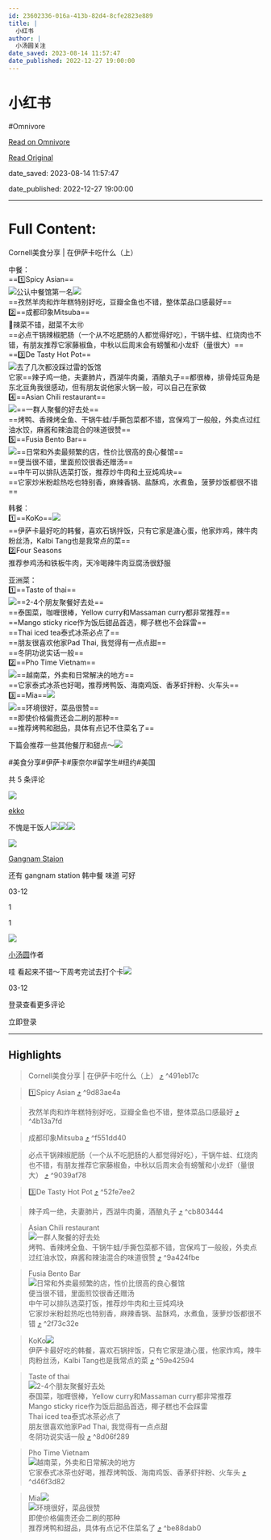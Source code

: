 ```yaml
---
id: 23602336-016a-413b-82d4-8cfe2823e889
title: |
  小红书
author: |
  小汤圆关注
date_saved: 2023-08-14 11:57:47
date_published: 2022-12-27 19:00:00
---
```


# 小红书
#Omnivore

[Read on Omnivore](https://omnivore.app/me/http-xhslink-com-d-gl-kpt-189f4c46106)

[Read Original](http://xhslink.com/dGLKpt)

date_saved: 2023-08-14 11:57:47

date_published: 2022-12-27 19:00:00

--- 

# Full Content: 

Cornell美食分享 | 在伊萨卡吃什么（上）

中餐：  
==1️⃣Spicy Asian==  
![](https://proxy-prod.omnivore-image-cache.app/0x0,syaPP_WGcJ7TXZoyyW-EpGWvZBqvMVG8-1p0__oB4Yag/https://picasso-static.xiaohongshu.com/fe-platform/b98fbe9d7371faf3ff43342f166297cf6446531d.png)公认中餐馆第一名![](https://proxy-prod.omnivore-image-cache.app/0x0,sb9CK3OiEIY6g2rFLBGg_3YToxT9FRZWrqN7gPHvGDPI/https://picasso-static.xiaohongshu.com/fe-platform/1b81c5ec3f7006f6b8baf7c006773f5f9d1ab6d7.png)  
==孜然羊肉和炸年糕特别好吃，豆瓣全鱼也不错，整体菜品口感最好==  
2️⃣==成都印象Mitsuba==  
🌟辣菜不错，甜菜不太🉑  
==必点干锅辣椒肥肠（一个从不吃肥肠的人都觉得好吃），干锅牛蛙、红烧肉也不错，有朋友推荐它家藤椒鱼，中秋以后周末会有螃蟹和小龙虾（量很大）==  
==3️⃣De Tasty Hot Pot==  
![](https://proxy-prod.omnivore-image-cache.app/0x0,syaPP_WGcJ7TXZoyyW-EpGWvZBqvMVG8-1p0__oB4Yag/https://picasso-static.xiaohongshu.com/fe-platform/b98fbe9d7371faf3ff43342f166297cf6446531d.png)去了几次都没踩过雷的饭馆  
它家==辣子鸡一绝，夫妻肺片，西湖牛肉羹，酒酿丸子==都很棒，排骨炖豆角是东北豆角我很感动，但有朋友说他家火锅一般，可以自己在家做  
4️⃣==Asian Chili restaurant==  
![](https://proxy-prod.omnivore-image-cache.app/0x0,syaPP_WGcJ7TXZoyyW-EpGWvZBqvMVG8-1p0__oB4Yag/https://picasso-static.xiaohongshu.com/fe-platform/b98fbe9d7371faf3ff43342f166297cf6446531d.png)==一群人聚餐的好去处==  
==烤鸭、香辣烤全鱼、干锅牛蛙/手撕包菜都不错，宫保鸡丁一般般，外卖点过红油水饺，麻酱和辣油混合的味道很赞==  
5️⃣==Fusia Bento Bar==  
![](https://proxy-prod.omnivore-image-cache.app/0x0,syaPP_WGcJ7TXZoyyW-EpGWvZBqvMVG8-1p0__oB4Yag/https://picasso-static.xiaohongshu.com/fe-platform/b98fbe9d7371faf3ff43342f166297cf6446531d.png)==日常和外卖最频繁的店，性价比很高的良心餐馆==  
==便当很不错，里面煎饺很香还赠汤==  
==中午可以排队选菜打饭，推荐炒牛肉和土豆炖鸡块==  
==它家炒米粉趁热吃也特别香，麻辣香锅、盐酥鸡，水煮鱼，菠萝炒饭都很不错==

韩餐：  
1️⃣==KoKo==![](https://proxy-prod.omnivore-image-cache.app/0x0,sb9CK3OiEIY6g2rFLBGg_3YToxT9FRZWrqN7gPHvGDPI/https://picasso-static.xiaohongshu.com/fe-platform/1b81c5ec3f7006f6b8baf7c006773f5f9d1ab6d7.png)  
==伊萨卡最好吃的韩餐，喜欢石锅拌饭，只有它家是溏心蛋，他家炸鸡，辣牛肉粉丝汤，Kalbi Tang也是我常点的菜==  
2️⃣Four Seasons  
推荐参鸡汤和铁板牛肉，天冷喝辣牛肉豆腐汤很舒服

亚洲菜：  
1️⃣==Taste of thai==  
![](https://proxy-prod.omnivore-image-cache.app/0x0,syaPP_WGcJ7TXZoyyW-EpGWvZBqvMVG8-1p0__oB4Yag/https://picasso-static.xiaohongshu.com/fe-platform/b98fbe9d7371faf3ff43342f166297cf6446531d.png)==2-4个朋友聚餐好去处==  
==泰国菜，咖喱很棒，Yellow curry和Massaman curry都非常推荐==  
==Mango sticky rice作为饭后甜品首选，椰子糕也不会踩雷==  
==Thai iced tea泰式冰茶必点了==  
==朋友很喜欢他家Pad Thai, 我觉得有一点点甜==  
==冬阴功说实话一般==  
2️⃣==Pho Time Vietnam==  
![](https://proxy-prod.omnivore-image-cache.app/0x0,syaPP_WGcJ7TXZoyyW-EpGWvZBqvMVG8-1p0__oB4Yag/https://picasso-static.xiaohongshu.com/fe-platform/b98fbe9d7371faf3ff43342f166297cf6446531d.png)==越南菜，外卖和日常解决的地方==  
==它家泰式冰茶也好喝，推荐烤鸭饭、海南鸡饭、香茅虾拌粉、火车头==  
3️⃣==Mia==![](https://proxy-prod.omnivore-image-cache.app/0x0,sb9CK3OiEIY6g2rFLBGg_3YToxT9FRZWrqN7gPHvGDPI/https://picasso-static.xiaohongshu.com/fe-platform/1b81c5ec3f7006f6b8baf7c006773f5f9d1ab6d7.png)  
![](https://proxy-prod.omnivore-image-cache.app/0x0,syaPP_WGcJ7TXZoyyW-EpGWvZBqvMVG8-1p0__oB4Yag/https://picasso-static.xiaohongshu.com/fe-platform/b98fbe9d7371faf3ff43342f166297cf6446531d.png)==环境很好，菜品很赞==  
==即使价格偏贵还会二刷的那种==  
==推荐烤鸭和甜品，具体有点记不住菜名了==

下篇会推荐一些其他餐厅和甜点～![](https://proxy-prod.omnivore-image-cache.app/0x0,sd8qNg0YNtVdQnvbqmkO-e41eyxlqDLW8J1VC8ETycHg/https://picasso-static.xiaohongshu.com/fe-platform/aed28089f6578522cd490f636955efe6dd27da38.png)

#美食分享#伊萨卡#康奈尔#留学生#纽约#美国

共 5 条评论

[![](https://proxy-prod.omnivore-image-cache.app/0x0,sJIYOVDZ38NSQzYIsKtnyJxFRF73Mg-I_DAo1hD2BA6o/https://sns-avatar-qc.xhscdn.com/avatar/5fafcbe7551ff800011198e0.jpg?imageView2/2/w/120/format/jpg|imageMogr2/strip)](http://xhslink.com/user/profile/5fafcb8900000000010015e6)

[ekko](http://xhslink.com/user/profile/5fafcb8900000000010015e6)

不愧是干饭人![](https://proxy-prod.omnivore-image-cache.app/0x0,sOfEJC9Oe2C-ibBsTXoP8hIEflwclruD5g8_alxw5Dfs/https://picasso-static.xiaohongshu.com/fe-platform/219fe9d7e40b14dd7a6712203143bb1f9972bc5c.png)![](https://proxy-prod.omnivore-image-cache.app/0x0,sOfEJC9Oe2C-ibBsTXoP8hIEflwclruD5g8_alxw5Dfs/https://picasso-static.xiaohongshu.com/fe-platform/219fe9d7e40b14dd7a6712203143bb1f9972bc5c.png)![](https://proxy-prod.omnivore-image-cache.app/0x0,sOfEJC9Oe2C-ibBsTXoP8hIEflwclruD5g8_alxw5Dfs/https://picasso-static.xiaohongshu.com/fe-platform/219fe9d7e40b14dd7a6712203143bb1f9972bc5c.png)

[![](https://proxy-prod.omnivore-image-cache.app/0x0,sbEWqqk0mUfTev64T_K-hdezTdnbbIqWeg7HcupSc9GQ/https://sns-avatar-qc.xhscdn.com/avatar/640945e700000000290179f3.jpg?imageView2/2/w/120/format/jpg|imageMogr2/strip)](http://xhslink.com/user/profile/640945e700000000290179f3)

[Gangnam Staion](http://xhslink.com/user/profile/640945e700000000290179f3)

还有 gangnam station 韩中餐 味道 可好

03-12

1

1

[![](https://proxy-prod.omnivore-image-cache.app/0x0,sBDF45CKEHTKCdY3SwDkJ883yOr2n9_CrzHR5vTrOH38/https://sns-avatar-qc.xhscdn.com/avatar/62976b22072f657c8bef6a5f.jpg?imageView2/2/w/120/format/jpg|imageMogr2/strip)](http://xhslink.com/user/profile/5f9412d10000000001007726)

[小汤圆](http://xhslink.com/user/profile/5f9412d10000000001007726)作者

哇 看起来不错～下周考完试去打个卡![](https://proxy-prod.omnivore-image-cache.app/0x0,sb9CK3OiEIY6g2rFLBGg_3YToxT9FRZWrqN7gPHvGDPI/https://picasso-static.xiaohongshu.com/fe-platform/1b81c5ec3f7006f6b8baf7c006773f5f9d1ab6d7.png)

03-12

登录查看更多评论

立即登录

---

## Highlights

> Cornell美食分享 | 在伊萨卡吃什么（上） [⤴️](https://omnivore.app/me/http-xhslink-com-d-gl-kpt-189f4c46106#491eb17c-42c6-4d04-9137-565f4cd484e3)  ^491eb17c

> 1️⃣Spicy Asian [⤴️](https://omnivore.app/me/http-xhslink-com-d-gl-kpt-189f4c46106#9d83ae4a-944d-46e5-84d5-e8e60cfdb1f8)  ^9d83ae4a

> 孜然羊肉和炸年糕特别好吃，豆瓣全鱼也不错，整体菜品口感最好 [⤴️](https://omnivore.app/me/http-xhslink-com-d-gl-kpt-189f4c46106#4b13a7fd-9dae-4745-84b6-ffb8ca152fe0)  ^4b13a7fd

> 成都印象Mitsuba [⤴️](https://omnivore.app/me/http-xhslink-com-d-gl-kpt-189f4c46106#f551dd40-09ba-4c36-9241-37c4993f7d87)  ^f551dd40

> 必点干锅辣椒肥肠（一个从不吃肥肠的人都觉得好吃），干锅牛蛙、红烧肉也不错，有朋友推荐它家藤椒鱼，中秋以后周末会有螃蟹和小龙虾（量很大） [⤴️](https://omnivore.app/me/http-xhslink-com-d-gl-kpt-189f4c46106#9039af78-f426-4c0e-90e3-76e9c38fd196)  ^9039af78

> 3️⃣De Tasty Hot Pot [⤴️](https://omnivore.app/me/http-xhslink-com-d-gl-kpt-189f4c46106#52fe7ee2-269e-4f86-be6d-59af3d417186)  ^52fe7ee2

> 辣子鸡一绝，夫妻肺片，西湖牛肉羹，酒酿丸子 [⤴️](https://omnivore.app/me/http-xhslink-com-d-gl-kpt-189f4c46106#cb803444-3afa-4fbb-af10-8abd0f2715f2)  ^cb803444

> Asian Chili restaurant  
> ![](https://proxy-prod.omnivore-image-cache.app/0x0,syaPP_WGcJ7TXZoyyW-EpGWvZBqvMVG8-1p0__oB4Yag/https://picasso-static.xiaohongshu.com/fe-platform/b98fbe9d7371faf3ff43342f166297cf6446531d.png)一群人聚餐的好去处  
> 烤鸭、香辣烤全鱼、干锅牛蛙/手撕包菜都不错，宫保鸡丁一般般，外卖点过红油水饺，麻酱和辣油混合的味道很赞 [⤴️](https://omnivore.app/me/http-xhslink-com-d-gl-kpt-189f4c46106#9a424fbe-f835-4a03-aebb-0cdb5879f578)  ^9a424fbe

> Fusia Bento Bar  
> ![](https://proxy-prod.omnivore-image-cache.app/0x0,syaPP_WGcJ7TXZoyyW-EpGWvZBqvMVG8-1p0__oB4Yag/https://picasso-static.xiaohongshu.com/fe-platform/b98fbe9d7371faf3ff43342f166297cf6446531d.png)日常和外卖最频繁的店，性价比很高的良心餐馆  
> 便当很不错，里面煎饺很香还赠汤  
> 中午可以排队选菜打饭，推荐炒牛肉和土豆炖鸡块  
> 它家炒米粉趁热吃也特别香，麻辣香锅、盐酥鸡，水煮鱼，菠萝炒饭都很不错 [⤴️](https://omnivore.app/me/http-xhslink-com-d-gl-kpt-189f4c46106#2f73c32e-0b7d-4758-ab46-37fb17615927)  ^2f73c32e

> KoKo![](https://proxy-prod.omnivore-image-cache.app/0x0,sb9CK3OiEIY6g2rFLBGg_3YToxT9FRZWrqN7gPHvGDPI/https://picasso-static.xiaohongshu.com/fe-platform/1b81c5ec3f7006f6b8baf7c006773f5f9d1ab6d7.png)  
> 伊萨卡最好吃的韩餐，喜欢石锅拌饭，只有它家是溏心蛋，他家炸鸡，辣牛肉粉丝汤，Kalbi Tang也是我常点的菜 [⤴️](https://omnivore.app/me/http-xhslink-com-d-gl-kpt-189f4c46106#59e42594-58cb-4a10-b001-2ed74d3537d7)  ^59e42594

> Taste of thai  
> ![](https://proxy-prod.omnivore-image-cache.app/0x0,syaPP_WGcJ7TXZoyyW-EpGWvZBqvMVG8-1p0__oB4Yag/https://picasso-static.xiaohongshu.com/fe-platform/b98fbe9d7371faf3ff43342f166297cf6446531d.png)2-4个朋友聚餐好去处  
> 泰国菜，咖喱很棒，Yellow curry和Massaman curry都非常推荐  
> Mango sticky rice作为饭后甜品首选，椰子糕也不会踩雷  
> Thai iced tea泰式冰茶必点了  
> 朋友很喜欢他家Pad Thai, 我觉得有一点点甜  
> 冬阴功说实话一般 [⤴️](https://omnivore.app/me/http-xhslink-com-d-gl-kpt-189f4c46106#8d06f289-bdca-42c6-a254-b9b4089b954d)  ^8d06f289

> Pho Time Vietnam  
> ![](https://proxy-prod.omnivore-image-cache.app/0x0,syaPP_WGcJ7TXZoyyW-EpGWvZBqvMVG8-1p0__oB4Yag/https://picasso-static.xiaohongshu.com/fe-platform/b98fbe9d7371faf3ff43342f166297cf6446531d.png)越南菜，外卖和日常解决的地方  
> 它家泰式冰茶也好喝，推荐烤鸭饭、海南鸡饭、香茅虾拌粉、火车头 [⤴️](https://omnivore.app/me/http-xhslink-com-d-gl-kpt-189f4c46106#d46f3d82-598c-46b9-b316-96ba4b995aae)  ^d46f3d82

> Mia![](https://proxy-prod.omnivore-image-cache.app/0x0,sb9CK3OiEIY6g2rFLBGg_3YToxT9FRZWrqN7gPHvGDPI/https://picasso-static.xiaohongshu.com/fe-platform/1b81c5ec3f7006f6b8baf7c006773f5f9d1ab6d7.png)  
> ![](https://proxy-prod.omnivore-image-cache.app/0x0,syaPP_WGcJ7TXZoyyW-EpGWvZBqvMVG8-1p0__oB4Yag/https://picasso-static.xiaohongshu.com/fe-platform/b98fbe9d7371faf3ff43342f166297cf6446531d.png)环境很好，菜品很赞  
> 即使价格偏贵还会二刷的那种  
> 推荐烤鸭和甜品，具体有点记不住菜名了 [⤴️](https://omnivore.app/me/http-xhslink-com-d-gl-kpt-189f4c46106#be88dab0-d827-46d8-8163-b3b7836d6cb6)  ^be88dab0

